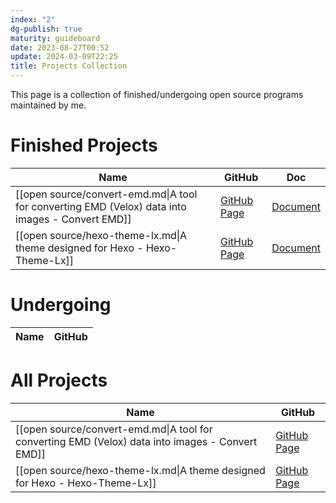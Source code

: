 ```yaml
---
index: "2"
dg-publish: true
maturity: guideboard
date: 2023-08-27T00:52
update: 2024-03-09T22:25
title: Projects Collection
---
```

This page is a collection of finished/undergoing open source programs maintained by me.
# Finished Projects
| Name                                                                                             | GitHub                                                  | Doc                                              |
| ------------------------------------------------------------------------------------------------ | ------------------------------------------------------- | ------------------------------------------------ |
| [[open source/convert-emd.md\|A tool for converting EMD (Velox) data into images - Convert EMD]] | [GitHub Page](https://github.com/blleng/convert-emd)    | [Document](https://pypi.org/project/convert-emd) |
| [[open source/hexo-theme-lx.md\|A theme designed for Hexo - Hexo-Theme-Lx]]                      | [GitHub Page](https://github.com/blleng/hexo-theme-lx/) | [Document](https://lx.js.org)                    |

# Undergoing
| Name | GitHub |
| ---- | ------ |


# All Projects
| Name                                                                                             | GitHub                                                  |
| ------------------------------------------------------------------------------------------------ | ------------------------------------------------------- |
| [[open source/convert-emd.md\|A tool for converting EMD (Velox) data into images - Convert EMD]] | [GitHub Page](https://github.com/blleng/convert-emd)    |
| [[open source/hexo-theme-lx.md\|A theme designed for Hexo - Hexo-Theme-Lx]]                      | [GitHub Page](https://github.com/blleng/hexo-theme-lx/) |
